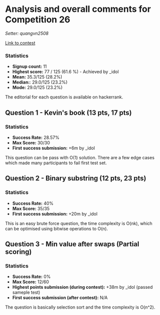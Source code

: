 # Analysis and overall comments for Competition 26

*Setter: quangvn2508*

[Link to contest](https://www.hackerrank.com/competitive-programming-st-andrews-beta-contest-26)

### Statistics
* **Signup count:** 11
* **Highest score:** 77 / 125 (61.6 %) - Achieved by _idol
* **Mean:** 35.3/125 (28.2%)
* **Median:**: 29.0/125 (23.2%)
* **Mode:** 29.0/125 (23.2%)

The editorial for each question is available on hackerrank.

## Question 1 - Kevin's book (13 pts, 17 pts)

### Statistics

* **Success Rate:** 28.57% 
* **Max Score:** 30/30
* **First success submission:** +6m by _idol

This question can be pass with O(1) solution. There are a few edge cases which made many participants to fail first test set.

## Question 2 - Binary substring (12 pts, 23 pts)

### Statistics

* **Success Rate:** 40% 
* **Max Score:** 35/35
* **First success submission:** +20m by _idol

This is an easy brute force question, the time complexity is O(nk), which can be optimised using bitwise operations to O(n).

## Question 3 - Min value after swaps (Partial scoring)

### Statistics

* **Success Rate:** 0% 
* **Max Score:** 12/60
* **Highest points submission (during contest):** +38m by _idol (passed sameple test)
* **First success submission (after contest):** N/A

The question is basically selection sort and the time complexity is O(n^2).
